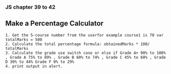 ### JS chapter 39 to 42

## Make a Percentage Calculator

    1. Get the 5-course number from the userfor example course1 is 70 var totalMarks = 500
    2. Calculate the total percentage formula: obtainedMarks * 100/ totalMarks
    3. Calculate the grade use switch case or else if Grade A+ 90% to 100% , Grade A 75% to 89% , Grade B 60% to 74% , Grade C 45% to 60% , Grade D 30% to 44% Grade F 0% to 29%
    4. print output in alert.
